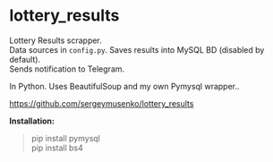 # lottery_results
Lottery Results scrapper.<br/>
Data sources in `config.py`. Saves results into MySQL BD (disabled by default).<br/>
Sends notification to Telegram.

In Python. Uses BeautifulSoup and my own Pymysql wrapper..

https://github.com/sergeymusenko/lottery_results

**Installation:**
> pip install pymysql<br/>
> pip install bs4
